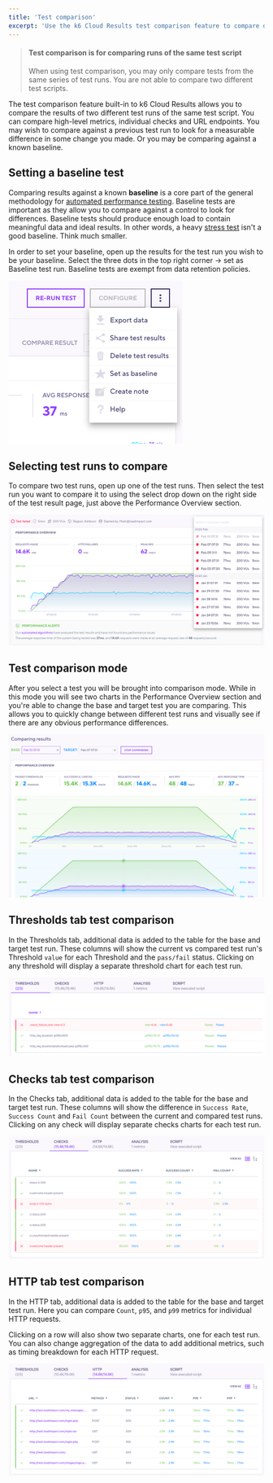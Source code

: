 ```yaml
---
title: 'Test comparison'
excerpt: 'Use the k6 Cloud Results test comparison feature to compare data across different test runs.'
---
```


<Blockquote mod="warning">

#### Test comparison is for comparing runs of the same test script

When using test comparison, you may only compare tests from the same series of test runs. You are not able to compare two different test scripts.

</Blockquote>

The test comparison feature built-in to k6 Cloud Results allows you to compare the results of two different test runs of the same test script. You can compare high-level metrics, individual checks and URL endpoints. You may wish to compare against a previous test run to look for a measurable difference in some change you made. Or you may be comparing against a known baseline.

## Setting a baseline test

Comparing results against a known **baseline** is a core part of the general methodology for [automated performance testing](/testing-guides/automated-performance-testing). Baseline tests are important as they allow you to compare against a control to look for differences. Baseline tests should produce enough load to contain meaningful data and ideal results. In other words, a heavy [stress test](/test-types/stress-testing) isn't a good baseline. Think much smaller.

In order to set your baseline, open up the results for the test run you wish to be your baseline. Select the three dots in the top right corner -> set as Baseline test run. Baseline tests are exempt from data retention policies.

![k6 Cloud Results: Set a baseline](./images/07-Test-Comparison/set-baseline-test.png)

## Selecting test runs to compare

To compare two test runs, open up one of the test runs. Then select the test run you want to compare it to using the select drop down on the right side of the test result page, just above the Performance Overview section.

![k6 Cloud Results: Select test run for comparison](./images/07-Test-Comparison/select-test-comparison.png)

## Test comparison mode

After you select a test you will be brought into comparison mode. While in this mode you will see two charts in the Performance Overview section and you're able to change the base and target test you are comparing. This allows you to quickly change between different test runs and visually see if there are any obvious performance differences.

![k6 Cloud Results: Performance overview comparison](./images/07-Test-Comparison/comparison-mode.png)

## Thresholds tab test comparison

In the Thresholds tab, additional data is added to the table for the base and target test run. These columns will show the current vs compared test run's Threshold `value` for each Threshold and the `pass/fail` status. Clicking on any threshold will display a separate threshold chart for each test run.

![k6 Cloud Results: Thresholds comparison](./images/07-Test-Comparison/thresholds-comparison.png)

## Checks tab test comparison

In the Checks tab, additional data is added to the table for the base and target test run. These columns will show the difference in `Success Rate`, `Success Count` and `Fail Count` between the current and compared test runs. Clicking on any check will display separate checks charts for each test run.

![k6 Cloud Results: Checks comparison](./images/07-Test-Comparison/checks-comparison.png)

## HTTP tab test comparison

In the HTTP tab, additional data is added to the table for the base and target test run. Here you can compare `Count`, `p95`, and `p99` metrics for individual HTTP requests.

Clicking on a row will also show two separate charts, one for each test run. You can also change aggregation of the data to add additional metrics, such as timing breakdown for each HTTP request.

![k6 Cloud Results: HTTP comparison](./images/07-Test-Comparison/http-comparison.png)

<!---
## Analysis tab comparison

When you use the "Add this graph to analysis tab" action in the other tabs, two charts will be added to the analysis panel, one for each test run. Same goes if you add a metric via the "Add metric to visualize" button, you'll get two charts.

<Blockquote mod="warning">

<b>Only metrics from current test run can be added to comparison chart</b><br/>
At this point metrics from the compared test run can't be added to the comparison chart.

</Blockquote>
--->
